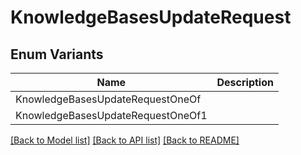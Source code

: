 # KnowledgeBasesUpdateRequest

## Enum Variants

| Name | Description |
|---- | -----|
| KnowledgeBasesUpdateRequestOneOf |  |
| KnowledgeBasesUpdateRequestOneOf1 |  |

[[Back to Model list]](../README.md#documentation-for-models) [[Back to API list]](../README.md#documentation-for-api-endpoints) [[Back to README]](../README.md)



